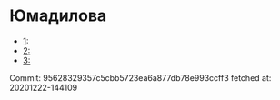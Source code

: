 # Юмадилова
- [1: ](1.md)
- [2: ](2.md)
- [3: ](3.md)

Commit: 95628329357c5cbb5723ea6a877db78e993ccff3
 fetched at: 20201222-144109
